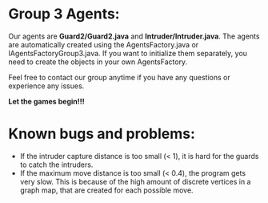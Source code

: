 # Group 3 Agents:

Our agents are **Guard2/Guard2.java** and **Intruder/Intruder.java**. The agents are automatically created using the AgentsFactory.java or IAgentsFactoryGroup3.java. If you want to initialize them separately, you need to create the objects in your own AgentsFactory.

Feel free to contact our group anytime if you have any questions or experience any issues.

**Let the games begin!!!**

# Known bugs and problems:

* If the intruder capture distance is too small (< 1), it is hard for the guards to catch the intruders. 
* If the maximum move distance is too small (< 0.4), the program gets very slow. This is because of the high amount of discrete vertices in a graph map, that are created for each possible move.
